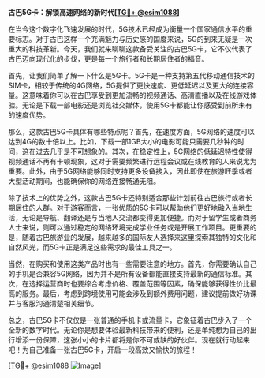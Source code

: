 **古巴5G卡：解锁高速网络的新时代[[TG💪+ @esim1088](https://t.me/s/esim1088)]**

在当今这个数字化飞速发展的时代，5G技术已经成为衡量一个国家通信水平的重要标志。对于古巴这样一个充满魅力与历史感的国度来说，5G的到来无疑是一次重大的科技革新。今天，我们就来聊聊这款备受关注的古巴5G卡，它不仅代表了古巴迈向现代化的步伐，更是每一个旅行者和长期居住者的福音。

首先，让我们简单了解一下什么是5G卡。5G卡是一种支持第五代移动通信技术的SIM卡，相较于传统的4G网络，5G提供了更快速度、更低延迟以及更大的连接容量。这意味着你可以在古巴享受到更加流畅的视频通话、高清直播以及在线游戏体验。无论是下载一部电影还是浏览社交媒体，使用5G卡都能让你感受到前所未有的速度优势。

那么，这款古巴5G卡具体有哪些特点呢？首先，在速度方面，5G网络的速度可以达到4G的数十倍以上。比如，下载一部1GB大小的电影可能只需要几秒钟的时间，这在过去几乎是不可想象的。其次，在稳定性上，5G网络的低延迟特性使得视频通话不再有卡顿现象，这对于需要频繁进行远程会议或在线教育的人来说尤为重要。此外，由于5G网络能够同时支持更多设备接入，因此即使在旅游旺季或者大型活动期间，也能确保你的网络连接畅通无阻。

除了技术上的优势之外，这款古巴5G卡还特别适合那些计划前往古巴旅行或者长期居住的人群。对于游客而言，一张优质的5G卡可以帮助他们更好地融入当地生活，无论是导航、翻译还是与当地人交流都变得更加便捷。而对于留学生或者商务人士来说，则可以通过稳定的网络环境完成学业任务或是开展工作项目。更重要的是，随着古巴旅游业的发展，越来越多的国际友人选择来这里探索其独特的文化和自然风光，而5G卡正是满足这些需求的最佳工具之一。

当然，在购买和使用这类产品时也有一些需要注意的地方。首先，你需要确认自己的手机是否兼容5G网络，因为并不是所有设备都能直接支持最新的通信标准。其次，在选择运营商时也要综合考虑价格、覆盖范围等因素，确保能够获得性价比最高的服务。最后，考虑到跨境使用可能会涉及到额外费用问题，建议提前做好功课并与客服沟通清楚相关细节。

总之，古巴5G卡不仅仅是一张普通的手机卡或流量卡，它象征着古巴步入了一个全新的数字时代。无论你是想要体验最新科技带来的便利，还是单纯想为自己的出行增添一份保障，这张小小的卡片都将是你不可或缺的好伙伴。现在就行动起来吧！为自己准备一张古巴5G卡，开启一段高效又愉快的旅程！

[[TG💪+ @esim1088](https://t.me/s/esim1088) ![Image](https://i.postimg.cc/4NQfJmqS/Snipaste-2025-05-13-00-14-12.png)]